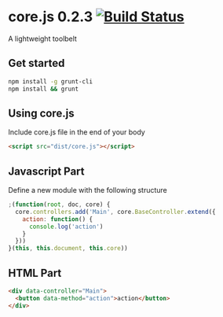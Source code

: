 core.js 0.2.3 [![Build Status](https://travis-ci.org/ghoullier/core.js.png?branch=master)](https://travis-ci.org/ghoullier/core.js)
==================================================

A lightweight toolbelt

Get started
--------------------------------------
```sh
npm install -g grunt-cli
npm install && grunt
```

Using core.js
--------------------------------------

Include core.js file in the end of your body
```html
<script src="dist/core.js"></script>
```

Javascript Part
--------------------------------------

Define a new module with the following structure
```javascript
;(function(root, doc, core) {
  core.controllers.add('Main', core.BaseController.extend({
    action: function() {
      console.log('action')
    }
  }))
}(this, this.document, this.core))
```

HTML Part
--------------------------------------
```html
<div data-controller="Main">
  <button data-method="action">action</button>
</div>
```
